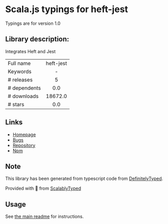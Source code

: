
# Scala.js typings for heft-jest

Typings are for version 1.0

## Library description:
Integrates Heft and Jest

|                    |                 |
| ------------------ | :-------------: |
| Full name          | heft-jest |
| Keywords           | - |
| # releases         | 5 |
| # dependents       | 0.0 |
| # downloads        | 18672.0 |
| # stars            | 0.0 |

## Links
- [Homepage](https://github.com/octogonz/heft-jest#readme)
- [Bugs](https://github.com/octogonz/heft-jest/issues)
- [Repository](https://github.com/octogonz/heft-jest)
- [Npm](https://www.npmjs.com/package/heft-jest)
    


## Note
This library has been generated from typescript code from [DefinitelyTyped](https://definitelytyped.org).

Provided with :purple_heart: from [ScalablyTyped](https://github.com/oyvindberg/ScalablyTyped)

## Usage
See [the main readme](../../readme.md) for instructions.


